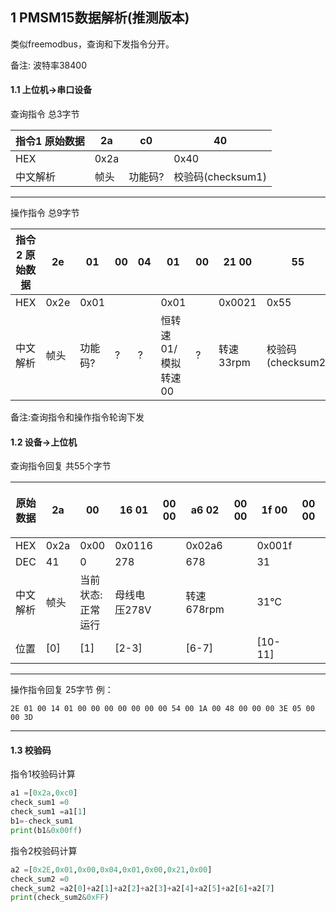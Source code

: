 ## 1  PMSM15数据解析(推测版本)

类似freemodbus，查询和下发指令分开。

备注: 波特率38400

#### 1.1 上位机->串口设备

查询指令  总3字节

| 指令1 原始数据 | 2a   | c0      | 40                |
| -------------- | ---- | ------- | ----------------- |
| HEX            | 0x2a |         | 0x40              |
| 中文解析       | 帧头 | 功能码? | 校验码(checksum1) |

------

操作指令  总9字节 

| 指令2 原始数据 | 2e   | 01      | 00   | 04   | 01                  | 00   | 21 00     | 55                |
| -------------- | ---- | ------- | ---- | ---- | ------------------- | ---- | --------- | ----------------- |
| HEX            | 0x2e | 0x01    |      |      | 0x01                |      | 0x0021    | 0x55              |
| 中文解析       | 帧头 | 功能码? | ?    | ?    | 恒转速01/模拟转速00 | ?    | 转速33rpm | 校验码(checksum2) |

备注:查询指令和操作指令轮询下发

#### 1.2 设备->上位机  

查询指令回复  共55个字节

| 原始数据 | 2a   | 00                | 16 01        | 00 00 | a6 02      | 00 00 | 1f 00   | 00 00 | 3e 00   | 00 00 | 35 00   | 00 00 | 41 00   | 00 00 00 00 | 00 00 06 00 | 00 00 8e 0a    | 00 00 00 00 | 00 00 00 00 | 00 00 00 00 | 00 00 00 00 | 00 00 | da     |
| -------- | ---- | ----------------- | ------------ | ----- | ---------- | ----- | ------- | ----- | ------- | ----- | ------- | ----- | ------- | ----------- | ----------- | -------------- | ----------- | ----------- | ----------- | ----------- | ----- | ------ |
| HEX      | 0x2a | 0x00              | 0x0116       |       | 0x02a6     |       | 0x001f  |       | 0x003e  |       | 0x0035  |       | 0x0041  |             | 0x0006      | 0x0a8e         |             |             |             |             |       | 0xda   |
| DEC      | 41   | 0                 | 278          |       | 678        |       | 31      |       | 62      |       | 53      |       | 65      | ?           | ?           | 2702           |             |             |             |             |       | 218    |
| 中文解析 | 帧头 | 当前状态:正常运行 | 母线电压278V |       | 转速678rpm |       | 31°C    |       | U电流   |       | V电流   |       | W电流   | ?           | ?           | 调速电压2702mV | X加速度     | Y加速度     | Z加速度     | 加速度和    | ?     | 校验码 |
| 位置     | [0]  | [1]               | [2-3]        |       | [6-7]      |       | [10-11] |       | [14-15] |       | [18-19] |       | [22-23] |             |             | [34-35]        | [38-39]     | [42-43]     | [46-47]     | [50-51]     |       | [54]   |

------

操作指令回复 25字节 例：

```
2E 01 00 14 01 00 00 00 00 00 00 00 54 00 1A 00 48 00 00 00 3E 05 00 00 3D
```

---

#### 1.3 校验码

指令1校验码计算

```python
a1 =[0x2a,0xc0]
check_sum1 =0
check_sum1 =a1[1]
b1=-check_sum1
print(b1&0x00ff)
```

指令2校验码计算

```python
a2 =[0x2E,0x01,0x00,0x04,0x01,0x00,0x21,0x00]
check_sum2 =0
check_sum2 =a2[0]+a2[1]+a2[2]+a2[3]+a2[4]+a2[5]+a2[6]+a2[7]
print(check_sum2&0xFF)
```


